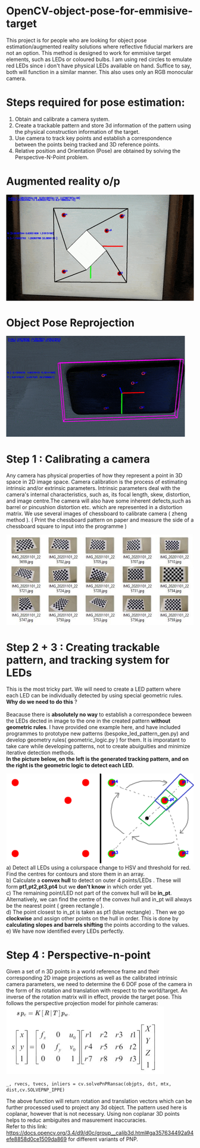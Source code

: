 # OpenCV-object-pose-for-emmisive-target
This project is for people who are looking for object pose estimation/augmented reality solutions where reflective fiducial markers are not an option. This method is designed to work for emmisive target elements, such as LEDs or coloured bulbs. I am using red circles to emulate red LEDs since i don't have physical LEDs available on hand. Suffice to say, both will function in a similar manner. This also uses only an RGB monocular camera. <br>

# Steps required for pose estimation:
1) Obtain and calibrate a camera system.<br>
2) Create a trackable pattern and store 3d information of the pattern using the physical construction information of the target.<br>
3) Use camera to track key points and establish a correspondence between the points being tracked and 3D reference points.<br>
4) Relative position and Orientation (Pose) are obtained by solving the Perspective-N-Point problem. <br>

# Augmented reality o/p
![](media/ezgif-3-6bc187371c65.gif)

# Object Pose Reprojection
![](media/ezgif-3-7cfb867c5025.gif)

# Step 1 : Calibrating a camera
Any camera has physical properties of how they represent a point in 3D space in 2D image space. Camera calibration is the process of estimating intrinsic and/or
extrinsic parameters. Intrinsic parameters deal with the camera's internal characteristics, such as, its focal length, skew, distortion, and image centre.The camera will also have some inherent defects,such as barrel or pincushion distortion etc. which are represented in a distortion matrix. We use several images of chessboard to calibrate camera ( zheng method ). ( Print the chessboard pattern on paper and measure the side of a chessboard square to input into the programme )<br>

![](media/template.JPG)

# Step 2 + 3 : Creating trackable pattern, and tracking system for LEDs
This is the most tricky part. We will need to create a LED pattern where each LED can be individually detected by using special geometric rules. <br>**Why do we need to do this** ?<br><br>
Beacause there is **absolutely no way** to establish a correspondece beween the LEDs dected in image to the one in the created pattern **without geometric rules**. I have provided one example here, and have included programmes to prototype new patterns (bespoke_led_pattern_gen.py) and develop geometry rules(
geometric_logic.py ) for them. It is imporatant to take care while developing patterns, not to create abuiguities and minimize iterative detection methods. <br> 
**In the picture below, on the left is the generated tracking pattern, and on the right is the geometric logic to detect each LED.**

![](media/tracking_marker.png)
a) Detect all LEDs using a colurspace change to HSV and threshold for red. Find the centres for contours and store them in an array.<br>
b) Calculate a **convex hull** to detect on outer 4 points/LEDs . These will form **pt1,pt2,pt3,pt4** but we **don't know** in which order yet. <br>
c) The remaining point/LED not part of the convex hull will be **in_pt**. Alternatively, we can find the centre of the convex hull and in_pt will always be the nearest point ( green rectangle ).<br>
d) The point closest to in_pt is taken as pt1 (blue rectangle) . Then we go **clockwise** and assign other points on the hull in order. This is done by **calculating slopes and barrels shifting** the points according to the values.<br>
e) We  have now identified every LEDs perfectly. <br>

# Step 4 : Perspective-n-point 
Given a set of n 3D points in a world reference frame and their corresponding 2D image projections as well as the calibrated intrinsic camera parameters, we need to determine the 6 DOF pose of the camera in the form of its rotation and translation with respect to the world/target. An inverse of the rotation matrix will in effect, provide the target pose. This follows the perspective projection model for pinhole cameras:<br>
![](media/pnp_desc.JPG)<br>

```
_, rvecs, tvecs, inliers = cv.solvePnPRansac(objpts, dst, mtx, dist,cv.SOLVEPNP_IPPE)
```
The above function will return rotation and translation vectors which can be further processed used to project any 3d object. The pattern used here is coplanar, however that is not necessary. Using non coplanar 3D points helps to reduc ambiguites and masurement inaccuracies.<br>
Refer to this link: https://docs.opencv.org/3.4/d9/d0c/group__calib3d.html#ga357634492a94efe8858d0ce1509da869 for different variants of PNP.
